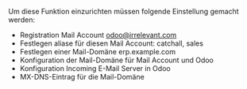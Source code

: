 Um diese Funktion einzurichten müssen folgende Einstellung gemacht werden:

* Registration Mail Account odoo@irrelevant.com
* Festlegen aliase für diesen Mail Account: catchall, sales
* Festlegen einer Mail-Domäne erp.example.com
* Konfiguration der Mail-Domäne für Mail Account und Odoo
* Konfiguration Incoming E-Mail Server in Odoo
* MX-DNS-Eintrag für die Mail-Domäne
